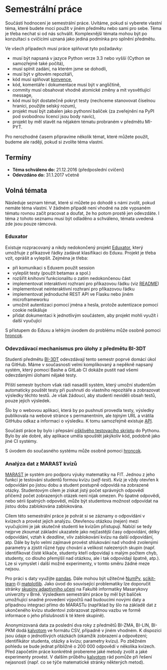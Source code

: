 Semestrální práce
=================

Součástí hodnocení je semestrální práce. Uvítáme, pokud si vyberete vlastní téma, které budete moci použít v jiném předmětu nebo sami pro sebe.
Téma je třeba nechat si od nás schválit.
Komplexnější témata mohou být po konzultaci s cvičícími uznaná jako jediná podmínka pro splnění předmětu.

Ve všech případech musí práce splňovat tyto požadavky:

 * musí být napsaná v jazyce Python verze 3.3 nebo vyšší (Cython se samozřejmě také počítá),
 * musí splnit zadání, na kterém jsme se dohodli,
 * musí být v gitovém repozitáři,
 * kód musí splňovat [konvence](https://www.python.org/dev/peps/pep-0008/),
 * kód, komentáře i dokumentace musí být v angličtině,
 * commity musí obsahovat vhodně atomické změny a mít vysvětlující message,
 * kód musí být dostatečně pokryt testy (nechceme stanovovat číselnou hranici, použijte selský rozum),
 * projekt musí být zabalen jako pythonní balíček (za zveřejnění na PyPI pod svobodnou licencí jsou body navíc),
 * projekt by měl stavět na nějakém tématu probraném v předmětu MI-PYT.

Pro nerozhodné časem připravíme několik témat, které můžete použít, budeme ale raději, pokud si zvolíte téma vlastní.

Termíny
-------

 * **Téma schváleno do:** 21.12.2016 (předposlední cvičení)
 * **Odevzdáno do:** 31.1.2017 včetně

Volná témata
------------

Následuje seznam témat, které si můžete po dohodě s námi zvolit, pokud nemáte téma vlastní.
V žádném případě není vhodné na zde vypsaném tématu rovnou začít pracovat a doufat, že ho potom prostě jen odevzdáte.
I téma z tohoto seznamu musí být odladěno a schváleno, témata uvedená zde jsou pouze rámcová.

### Eduxator

Existuje rozpracovaný a nikdy nedokončený projekt [Eduxator], který umožňuje
z příkazové řádky zadávat klasifikaci do Eduxu.
Projekt je třeba vzít, oprášit a vylepšit. Zejména je třeba:

 * při komunikaci s Eduxem použít session
 * vylepšit testy (použít betamax a spol.)
 * rozšířit *knihovní* funkcionalitu o zatím nedokončenou část
 * implementovat interaktivní rozhraní pro příkazovou řádku (viz [README](https://github.com/hroncok/eduxator#the-idea))
 * implementovat neinteraktivní rozhraní pro příkazovou řádku
 * implementovat jednoduché REST API ve Flasku nebo jiném microframeworku
 * umožnit autentizaci pomocí jména a hesla, protože autentizace pomocí cookie neškáluje
 * přidat dokumentaci k jednotlivým součástem, aby projekt mohli využít i další vyučující

S přístupem do Eduxu a lehkým úvodem do problému může osobně pomoci
[hroncok](http://github.com/hroncok).

[Eduxator]: https://github.com/hroncok/eduxator

### Odevzdávací mechanismus pro úlohy z předmětu BI-3DT

Studenti předmětu [BI-3DT](https://edux.fit.cvut.cz/courses/BI-3DT/) odevzdávají
tento semestr poprvé domácí úkol na GitHub. Máme v současnosti velmi
komplikovaný a nepěkně napsaný systém, který pomocí Bashe a GitLab CI dokáže
pustit nad všemi odevzdanými úlohami nějaké testy.

Příští semestr bychom však rádi nasadili systém, který umožní studentům
automaticky pouštět testy při pushnutí do vlastního repozitáře
a zobrazovat výsledky těchto testů. Je však žádoucí, aby studenti
neviděli obsah testů, pouze jejich výsledek.

Šlo by o webovou aplikaci, která by po pushnutí provedla testy, výsledky
publikovala na webové stránce s permanentním, ale *tajným* URL a vrátila
GitHubu odkaz a informaci o výsledku. K tomu samozřejmě existuje
[API](https://developer.github.com/v3/repos/statuses/).

Součástí práce by bylo i přepsání [ošklivého testovacího skriptu](https://github.com/3DprintFIT/hedgehog-task/blob/master/runtests.sh)
do Pythonu. Bylo by ale dobré, aby aplikace uměla spouštět jakýkoliv kód,
podobně jako jiné CI systémy.

S úvodem do současného systému může osobně pomoci
[hroncok](http://github.com/hroncok).

### Analýza dat z MARAST kvízů

[MARAST](https://marast.fit.cvut.cz) je systém pro podporu výuky matematiky
na FIT. Jednou z jeho funkcí je testování studentů formou kvízu (*self-test*).
Kvíz je vždy otevřen k odpovídání po jistou dobu a student postupně
odpovídá na zobrazené otázky. Studentovým cílem je získat jistý počet správných
odpovědí přičemž počet zobrazených otázek není nijak omezen. Po špatné
odpovědi, nebo sérii špatných odpovědí, může být studentova možnost
odpovídat na jistou dobu zablokována zablokována.

Cílem této semestrální práce je pohrát si se záznamy o odpovídání v kvízech a
provést jejich analýzu. Otevřenou otázkou (nejen) mezi vyučujícími je jak
skutečně studenti ke kvízům přistupují. Nabízí se tedy nejprve zkoumat základní
ukazatele jako nejčastější časy odpovídání, délky odpovídání, vztah k
*deadline*, vliv zablokování kvízu na další odpovídání, atp. Dále by bylo
velmi zajímavé provést shlukování nad vhodně zvolenými parametry a zjistit
různé typy chování a velikost nalezených skupin (např. identifikovat čisté
klikače, studenty kteří odpovídají s malým počtem chyb, studenty, co dlouho
přemýšlí nad otázkou, ale i tak odpovídají špatně, atp.). Lze si vymyslet
i další možné experimenty, v tomto směru žádné meze nejsou.

Pro práci s daty využijte [pandas](http://pandas.pydata.org). Dále mohou
být užitečné [NumPy](http://www.numpy.org), [scikit-learn](https://scikit-learn.org) či [matplotlib](http://matplotlib.org). Jako úvod do související
problematiky lze doporučit stránky [skupiny adaptivního učení](http://www.fi.muni.cz/adaptivelearning/)
na Fakultě informatiky Masarykovy univerzity v Brně.
Výsledkem semestrální práce by měl být balíček umožňující snadné provedení
výpočtů nad budoucími novými daty a případnou integraci přímo do MARASTu
(například by šlo na základě dat z ukončeného kvízu studentovi zobrazovat
zpětnou vazbu ve formě informace o jeho příslušnosti k té které skupině).

Anonymizovaná data za poslední dva roky z předmětů BI-ZMA, BI-LIN, BI-PKM dodá
[kalvotom](http://github/kalvotom) ve formátu CSV, případně v jiném vhodném.
K dispozici jsou údaje o jednotlivých otázkách (okamžik zobrazení a
odpovězení; identifikátor studenta, otázky a kvízu; parametry kvízu).
Po zběžném pohledu se bude jednat přibližně o 200 000 odpovědí v několika
kvízech. Před započetím práce konkrétně probereme jaké metody zvolit a
jaké experimenty provést. V dalším průběhu [kalvotom](http:github/kalvotom)
rád pomůže při řešení nejasností (např. co se týče matematické stránky
některých metod).

